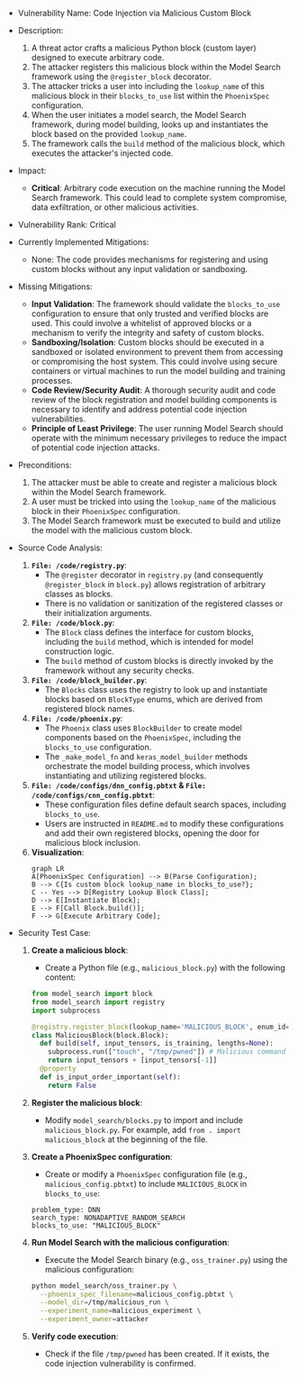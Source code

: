* Vulnerability Name: Code Injection via Malicious Custom Block

* Description:
    1. A threat actor crafts a malicious Python block (custom layer) designed to execute arbitrary code.
    2. The attacker registers this malicious block within the Model Search framework using the `@register_block` decorator.
    3. The attacker tricks a user into including the `lookup_name` of this malicious block in their `blocks_to_use` list within the `PhoenixSpec` configuration.
    4. When the user initiates a model search, the Model Search framework, during model building, looks up and instantiates the block based on the provided `lookup_name`.
    5. The framework calls the `build` method of the malicious block, which executes the attacker's injected code.

* Impact:
    - **Critical**: Arbitrary code execution on the machine running the Model Search framework. This could lead to complete system compromise, data exfiltration, or other malicious activities.

* Vulnerability Rank: Critical

* Currently Implemented Mitigations:
    - None: The code provides mechanisms for registering and using custom blocks without any input validation or sandboxing.

* Missing Mitigations:
    - **Input Validation**: The framework should validate the `blocks_to_use` configuration to ensure that only trusted and verified blocks are used. This could involve a whitelist of approved blocks or a mechanism to verify the integrity and safety of custom blocks.
    - **Sandboxing/Isolation**: Custom blocks should be executed in a sandboxed or isolated environment to prevent them from accessing or compromising the host system. This could involve using secure containers or virtual machines to run the model building and training processes.
    - **Code Review/Security Audit**:  A thorough security audit and code review of the block registration and model building components is necessary to identify and address potential code injection vulnerabilities.
    - **Principle of Least Privilege**: The user running Model Search should operate with the minimum necessary privileges to reduce the impact of potential code injection attacks.

* Preconditions:
    1. The attacker must be able to create and register a malicious block within the Model Search framework.
    2. A user must be tricked into using the `lookup_name` of the malicious block in their `PhoenixSpec` configuration.
    3. The Model Search framework must be executed to build and utilize the model with the malicious custom block.

* Source Code Analysis:
    1. **`File: /code/registry.py`**:
        - The `@register` decorator in `registry.py` (and consequently `@register_block` in `block.py`) allows registration of arbitrary classes as blocks.
        - There is no validation or sanitization of the registered classes or their initialization arguments.
    2. **`File: /code/block.py`**:
        - The `Block` class defines the interface for custom blocks, including the `build` method, which is intended for model construction logic.
        - The `build` method of custom blocks is directly invoked by the framework without any security checks.
    3. **`File: /code/block_builder.py`**:
        - The `Blocks` class uses the registry to look up and instantiate blocks based on `BlockType` enums, which are derived from registered block names.
    4. **`File: /code/phoenix.py`**:
        - The `Phoenix` class uses `BlockBuilder` to create model components based on the `PhoenixSpec`, including the `blocks_to_use` configuration.
        - The `_make_model_fn` and `keras_model_builder` methods orchestrate the model building process, which involves instantiating and utilizing registered blocks.
    5. **`File: /code/configs/dnn_config.pbtxt` & `File: /code/configs/cnn_config.pbtxt`**:
        - These configuration files define default search spaces, including `blocks_to_use`.
        - Users are instructed in `README.md` to modify these configurations and add their own registered blocks, opening the door for malicious block inclusion.
    6. **Visualization**:
        ```mermaid
        graph LR
        A[PhoenixSpec Configuration] --> B(Parse Configuration);
        B --> C{Is custom block lookup_name in blocks_to_use?};
        C -- Yes --> D[Registry Lookup Block Class];
        D --> E[Instantiate Block];
        E --> F[Call Block.build()];
        F --> G[Execute Arbitrary Code];
        ```

* Security Test Case:
    1. **Create a malicious block**:
        - Create a Python file (e.g., `malicious_block.py`) with the following content:

        ```python
        from model_search import block
        from model_search import registry
        import subprocess

        @registry.register_block(lookup_name='MALICIOUS_BLOCK', enum_id=999)
        class MaliciousBlock(block.Block):
          def build(self, input_tensors, is_training, lengths=None):
            subprocess.run(["touch", "/tmp/pwned"]) # Malicious command
            return input_tensors + [input_tensors[-1]]
          @property
          def is_input_order_important(self):
            return False
        ```

    2. **Register the malicious block**:
        - Modify `model_search/blocks.py` to import and include `malicious_block.py`.  For example, add `from . import malicious_block` at the beginning of the file.

    3. **Create a PhoenixSpec configuration**:
        - Create or modify a `PhoenixSpec` configuration file (e.g., `malicious_config.pbtxt`) to include `MALICIOUS_BLOCK` in `blocks_to_use`:

        ```pbtxt
        problem_type: DNN
        search_type: NONADAPTIVE_RANDOM_SEARCH
        blocks_to_use: "MALICIOUS_BLOCK"
        ```

    4. **Run Model Search with the malicious configuration**:
        - Execute the Model Search binary (e.g., `oss_trainer.py`) using the malicious configuration:

        ```bash
        python model_search/oss_trainer.py \
          --phoenix_spec_filename=malicious_config.pbtxt \
          --model_dir=/tmp/malicious_run \
          --experiment_name=malicious_experiment \
          --experiment_owner=attacker
        ```

    5. **Verify code execution**:
        - Check if the file `/tmp/pwned` has been created. If it exists, the code injection vulnerability is confirmed.